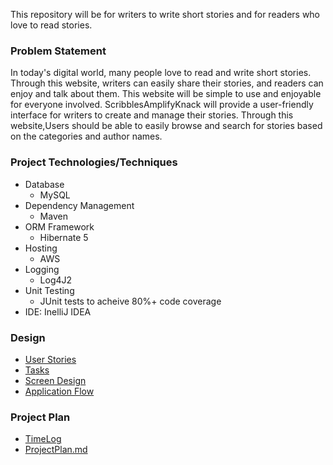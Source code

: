 This repository will be for writers to write short stories and for readers who love to read stories.

### Problem Statement
In today's digital world, many people love to read and write short stories. Through this website, writers can easily share their stories, and readers can enjoy and talk about them. This website will be simple to use and enjoyable for everyone involved.
ScribblesAmplifyKnack will provide a user-friendly interface for writers to create and manage their stories. Through this website,Users should be able to easily browse and search for stories based on the categories and author names. 

### Project Technologies/Techniques
* Database
    * MySQL
* Dependency Management
   * Maven
* ORM Framework
   * Hibernate 5
* Hosting
   * AWS
* Logging
   * Log4J2
* Unit Testing
   * JUnit tests to acheive 80%+ code coverage
* IDE: InelliJ IDEA

### Design
* [User Stories](DesignDocuments%2Fwireframes%2FuserStories.md)
* [Tasks](DesignDocuments%2Fwireframes%2Ftasks.md)
* [Screen Design](DesignDocuments%2Fwireframes%2FScreens.md)
* [Application Flow](DesignDocuments%2Fwireframes%2FapplicationFlow.md)

### Project Plan
* [TimeLog](TimeLog.md)
* [ProjectPlan.md](ProjectPlan.md)
